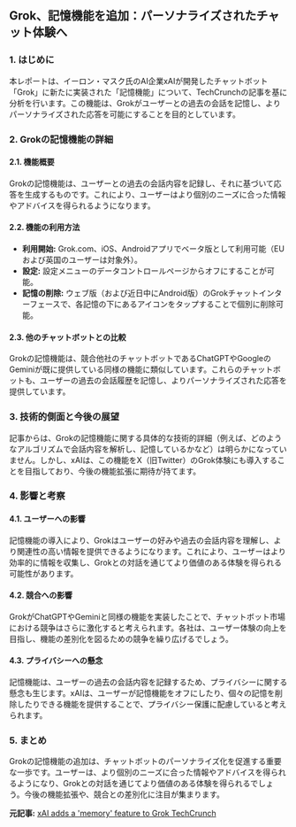 ## Grok、記憶機能を追加：パーソナライズされたチャット体験へ

### 1. はじめに

本レポートは、イーロン・マスク氏のAI企業xAIが開発したチャットボット「Grok」に新たに実装された「記憶機能」について、TechCrunchの記事を基に分析を行います。この機能は、Grokがユーザーとの過去の会話を記憶し、よりパーソナライズされた応答を可能にすることを目的としています。

### 2. Grokの記憶機能の詳細

#### 2.1. 機能概要

Grokの記憶機能は、ユーザーとの過去の会話内容を記録し、それに基づいて応答を生成するものです。これにより、ユーザーはより個別のニーズに合った情報やアドバイスを得られるようになります。

#### 2.2. 機能の利用方法

* **利用開始:** Grok.com、iOS、Androidアプリでベータ版として利用可能（EUおよび英国のユーザーは対象外）。
* **設定:** 設定メニューのデータコントロールページからオフにすることが可能。
* **記憶の削除:** ウェブ版（および近日中にAndroid版）のGrokチャットインターフェースで、各記憶の下にあるアイコンをタップすることで個別に削除可能。

#### 2.3. 他のチャットボットとの比較

Grokの記憶機能は、競合他社のチャットボットであるChatGPTやGoogleのGeminiが既に提供している同様の機能に類似しています。これらのチャットボットも、ユーザーの過去の会話履歴を記憶し、よりパーソナライズされた応答を提供しています。

### 3. 技術的側面と今後の展望

記事からは、Grokの記憶機能に関する具体的な技術的詳細（例えば、どのようなアルゴリズムで会話内容を解析し、記憶しているかなど）は明らかになっていません。しかし、xAIは、この機能をX（旧Twitter）のGrok体験にも導入することを目指しており、今後の機能拡張に期待が持てます。

### 4. 影響と考察

#### 4.1. ユーザーへの影響

記憶機能の導入により、Grokはユーザーの好みや過去の会話内容を理解し、より関連性の高い情報を提供できるようになります。これにより、ユーザーはより効率的に情報を収集し、Grokとの対話を通じてより価値のある体験を得られる可能性があります。

#### 4.2. 競合への影響

GrokがChatGPTやGeminiと同様の機能を実装したことで、チャットボット市場における競争はさらに激化すると考えられます。各社は、ユーザー体験の向上を目指し、機能の差別化を図るための競争を繰り広げるでしょう。

#### 4.3. プライバシーへの懸念

記憶機能は、ユーザーの過去の会話内容を記録するため、プライバシーに関する懸念も生じます。xAIは、ユーザーが記憶機能をオフにしたり、個々の記憶を削除したりできる機能を提供することで、プライバシー保護に配慮していると考えられます。

### 5. まとめ

Grokの記憶機能の追加は、チャットボットのパーソナライズ化を促進する重要な一歩です。ユーザーは、より個別のニーズに合った情報やアドバイスを得られるようになり、Grokとの対話を通じてより価値のある体験を得られるでしょう。今後の機能拡張や、競合との差別化に注目が集まります。



**元記事:** [xAI adds a 'memory' feature to Grok TechCrunch](https://techcrunch.com/2025/04/16/xai-adds-a-memory-feature-to-grok/)